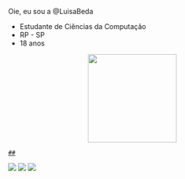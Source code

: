  Oie, eu sou a  @LuisaBeda
 - Estudante de Ciências da Computação 
 - RP - SP 
 - 18 anos 

<div align="center">
  <a href="https://github.com/LuisaBeda">
  <img height="180em" src="https://github-readme-stats.vercel.app/api?username=LuisaBeda&show_icons=true&theme=panda&include_all_commits=true&count_private=true"/>
</div>
 
    ##
 
<div> 
 
  <a href="https://instagram.com/LuisaaBeda" target="_blank"><img src="https://img.shields.io/badge/-Instagram-%23E4405F?style=for-the-badge&logo=instagram&logoColor=white" target="_blank"></a>
  <a href = "mailto:luisabeda@gmail.com"><img src="https://img.shields.io/badge/-Gmail-%23333?style=for-the-badge&logo=gmail&logoColor=white" target="_blank"></a>
  <a href="https://www.linkedin.com/in/luisa-de-souza-beda" target="_blank"><img src="https://img.shields.io/badge/-LinkedIn-%230077B5?style=for-the-badge&logo=linkedin&logoColor=white" target="_blank"></a> 
  </div> 


